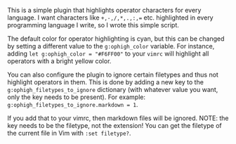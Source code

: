 This is a simple plugin that highlights operator characters for every language.
I want characters like `+,-,/,*,.,:,=` etc. highlighted in every programming
language I write, so I wrote this simple script.

The default color for operator highlighting is cyan, but this can be changed by
setting a different value to the `g:ophigh_color` variable. For instance, adding
`let g:ophigh_color = "#F6FF00"` to your `vimrc` will highlight all operators
with a bright yellow color.

You can also configure the plugin to ignore certain filetypes and thus not
highlight operators in them. This is done by adding a new key to the
`g:ophigh_filetypes_to_ignore` dictionary (with whatever value you want, only
the key needs to be present). For example:
`g:ophigh_filetypes_to_ignore.markdown = 1`.

If you add that to your vimrc, then markdown files will be ignored. NOTE: the
key needs to be the filetype, not the extension! You can get the filetype of the
current file in Vim with `:set filetype?`.

